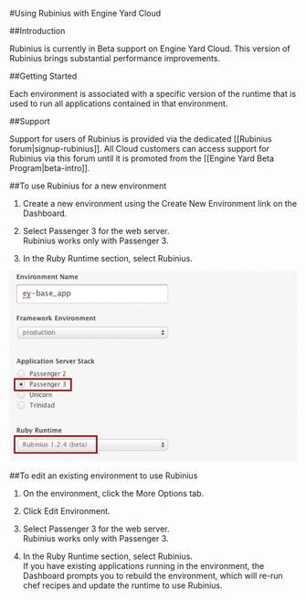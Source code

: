 #Using Rubinius with Engine Yard Cloud

##Introduction

Rubinius is currently in Beta support on Engine Yard Cloud. This version of Rubinius brings substantial performance improvements.

##Getting Started

Each environment is associated with a specific version of the runtime that is used to run all applications contained in that environment.

##Support

Support for users of Rubinius is provided via the dedicated [[Rubinius forum|signup-rubinius]]. All Cloud customers can access support for Rubinius via this forum until it is promoted from the [[Engine Yard Beta Program|beta-intro]].

##To use Rubinius for a new environment

1. Create a new environment using the Create New Environment link on the Dashboard. 

2. Select Passenger 3 for the web server.  
    Rubinius works only with Passenger 3.
  
3. In the Ruby Runtime section, select Rubinius.  

![Figure 1](images/rubinius_environment.png)

##To edit an existing environment to use Rubinius

1. On the environment, click the More Options tab.  
2. Click Edit Environment.  
2. Select Passenger 3 for the web server.  
	Rubinius works only with Passenger 3.

3. In the Ruby Runtime section, select Rubinius.  
    If you have existing applications running in the environment, the Dashboard prompts you to rebuild the environment, which will re-run chef recipes and update the runtime to use Rubinius.

